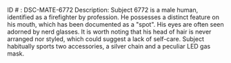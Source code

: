 ID # : DSC-MATE-6772
Description: Subject 6772 is a male human, identified as a firefighter by profession. He possesses a distinct feature on his mouth, which has been documented as a "spot". His eyes are often seen adorned by nerd glasses. It is worth noting that his head of hair is never arranged nor styled, which could suggest a lack of self-care. Subject habitually sports two accessories, a silver chain and a peculiar LED gas mask.